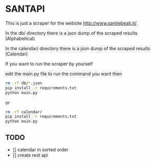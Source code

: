 # SANTAPI

This is just a scraper for the website <http://www.santiebeati.it/>.

In the db/ directory there is a json dump of the scraped results (Alphabetical)

In the calendar/ directory there is a json dump of the scraped results (Calendar)

If you want to run the scraper by yourself

edit the main.py file to run the command you want then

```bash
rm -rf db/*.json
pip install -r requirements.txt
python main.py
```

or

```bash
rm -rf calendar/
pip install -r requirements.txt
python main.py
```



## TODO

- [] calendar in sorted order
- [] create rest api
